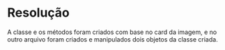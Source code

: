 # Resolução

A classe e os métodos foram criados com base no card da imagem, e no outro arquivo foram criados e manipulados dois objetos da classe criada.